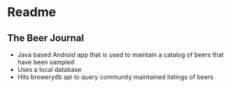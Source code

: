 # Readme


## The Beer Journal
  * Java based Android app that is used to maintain a catalog of beers that have been sampled
  * Uses a local database
  * Hits brewerydb api to query community maintained listings of beers
